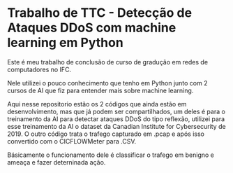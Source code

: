 # Trabalho de TTC - Detecção de Ataques DDoS com machine learning em Python
Este é meu trabalho de conclusão de curso de gradução em redes de computadores no IFC.

Nele utilizei o pouco conhecimento que tenho em Python junto com 2 cursos de AI que fiz para entender mais sobre machine learning.

Aqui nesse repositorio estão os 2 códigos que ainda estão em desenvolvimento, mas que já podem ser compartilhados, um deles é para o treinamento da AI para detectar ataques DDoS do tipo reflexão, utilizei para esse treinamento da AI o dataset da Canadian Institute for Cybersecurity de 2019.  O outro código trata o trafego capturado em .pcap e após isso convertido com o CICFLOWMeter para .CSV. 

Básicamente o funcionamento dele é classificar o trafego em benigno e ameaça e fazer deterninada ação.
